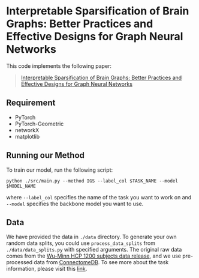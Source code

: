 # Interpretable Sparsification of Brain Graphs: Better Practices and Effective Designs for Graph Neural Networks

This code implements the following paper: 

> [Interpretable Sparsification of Brain Graphs: Better Practices and Effective Designs for Graph Neural Networks](https://arxiv.org/abs/2306.14375)


## Requirement
- PyTorch
- PyTorch-Geometric
- networkX
- matplotlib

## Running our Method

To train our model, run the following script: 
```shell
python ./src/main.py --method IGS --label_col $TASK_NAME --model $MODEL_NAME
```

where `--label_col` specifies the name of the task you want to work on and `--model` specifies the backbone model you want to use. 

## Data

We have provided the data in `./data` directory. To generate your own random data splits,
you could use `process_data_splits` from `./data/data_splits.py` with specified arguments.
The original raw data comes from the [Wu-Minn HCP 1200 subjects data release](https://www.humanconnectome.org/storage/app/media/documentation/s1200/HCP_S1200_Release_Reference_Manual.pdf), and we use pre-processed data from [ConnectomeDB](https://www.humanconnectome.org/software/connectomedb). To see more about the task information, please visit this [link](https://wiki.humanconnectome.org/display/PublicData/HCP-YA+Data+Dictionary-+Updated+for+the+1200+Subject+Release). 